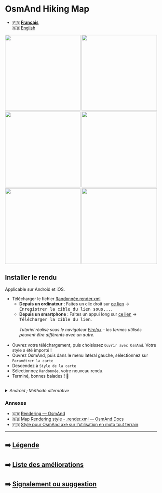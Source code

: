 # OsmAnd Hiking Map

- 🇫🇷 **[Français](README.md)**<br>
🇬🇧 [English](README-EN.md)


<p float="left">
  <img src="Liste%20des%20am%C3%A9liorations/Screenshots/Hiking/sample7.png" width="250" />
  <img src="Liste%20des%20am%C3%A9liorations/Screenshots/Hiking/sample9.png" width="250" />
  <img src="Liste%20des%20am%C3%A9liorations/Screenshots/Hiking/sample14.png" width="250" />
  <img src="Liste%20des%20am%C3%A9liorations/Screenshots/Hiking/sample1.png" width="250" />
  <img src="Liste%20des%20am%C3%A9liorations/Screenshots/Hiking/sample3.png" width="250" />
  <img src="Liste%20des%20am%C3%A9liorations/Screenshots/Hiking/sample2.png" width="250" />
</p>


## Installer le rendu
Applicable sur Android et iOS.

- Télécharger le fichier [Randonnée.render.xml](https://raw.githubusercontent.com/Hades1503/OsmAnd_Hiking_Map/main/Randonn%C3%A9e.render.xml)
  - **Depuis un ordinateur** : Faites un clic droit sur [ce lien](https://github.com/Hades1503/OsmAnd_Hiking_Map/raw/main/Randonn%C3%A9e.render.xml) → <kbd><samp>Enregistrer la cible du lien sous...</samp></kbd>.
  - **Depuis un smartphone** : Faites un appui long sur [ce lien](https://github.com/Hades1503/OsmAnd_Hiking_Map/raw/main/Randonn%C3%A9e.render.xml) → <kbd><samp>Télécharger la cible du lien</samp></kbd>.<br>
    <br>
    *Tutoriel réalisé sous le navigateur <a href="https://www.mozilla.org/fr/firefox/new/">Firefox</a> – les termes utilisés peuvent être différents avec un autre.*<br>
    <br>
- Ouvrez votre téléchargement, puis choisissez `Ouvrir avec OsmAnd`. Votre style a été importé !
- Ouvrez OsmAnd, puis dans le menu latéral gauche, sélectionnez sur `Paramétrer la carte`
- Descendez à `Style de la carte`
- Sélectionnez `Randonnée`, votre nouveau rendu.
- Terminé, bonnes balades ! 🎉
<br>
<details>
    <summary><i>Android ; Méthode alternative</i></summary>
        <p>Une fois le fichier téléchargé, le déplacer dans le dossier Android → Data → net.osmand.plus → files → rendering.</p>
</details>

### Annexes
- 🇬🇧 [Rendering — OsmAnd](https://www.osmand.net/build_it#rendering)
- 🇬🇧 [Map Rendering style - .render.xml — OsmAnd Docs](https://docs.osmand.net/en/main@latest/development/osmand-file-formats/osmand-rendering-style)
- 🇫🇷 [Style pour OsmAnd axé sur l'utilisation en moto tout terrain](https://osmtopo.blogspot.com/2021/02/style-pour-osmand.html?m=1)

---

## ➡️ [Légende](legende/Légende.md)
## ➡️ [Liste des améliorations](Liste%20des%20am%C3%A9liorations/Liste%20des%20améliorations.md)
## ➡️ [Signalement ou suggestion](https://github.com/Hades1503/OsmAnd_Hiking_Map/issues/new)
